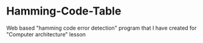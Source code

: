 # Hamming-Code-Table
Web based "hamming code error detection" program that I have created for "Computer architecture" lesson

